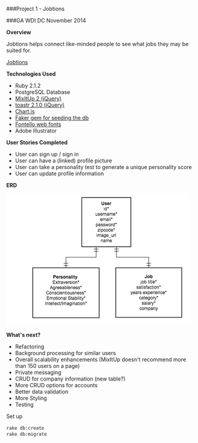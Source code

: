 ###Project 1 - Jobtions

###GA WDI DC November 2014 

**Overview**

Jobtions helps connect like-minded people to see what jobs they may be suited for.

[Jobtions](https://jobtions.herokuapp.com/)

**Technologies Used**

- Ruby 2.1.2
- PostgreSQL Database
- [MixItUp 2 (jQuery)](https://mixitup.kunkalabs.com/)
- [toastr 2.1.0 (jQuery)](https://github.com/CodeSeven/toastr)
- [Chart.js](http://www.chartjs.org/)
- [Faker gem for seeding the db](https://github.com/stympy/faker)
- [Fontello web fonts](http://fontello.com/)
- Adobe Illustrator

**User Stories Completed** 

- User can sign up / sign in 
- User can have a (linked) profile picture
- User can take a personality test to generate a unique personality score
- User can update profile information

**ERD**

![](erd.png)

**What's next?**
- Refactoring
- Background processing for similar users
- Overall scalability enhancements (MixItUp doesn't recommend more than 150 users on a page)
- Private messaging
- CRUD for company information (new table?)
- More CRUD options for accounts
- Better data validation
- More Styling 
- Testing

Set up
  
    rake db:create
    rake db:migrate
 